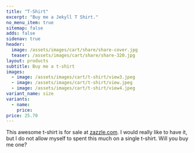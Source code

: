 ```yaml
---
title: "T-Shirt"
excerpt: "Buy me a Jekyll T Shirt."
no_menu_item: true
sitemap: false
adds: false
sidenav: true
header:
  image: /assets/images/cart/share/share-cover.jpg
  teaser: /assets/images/cart/share/share-320.jpg
layout: products
subtitle: Buy me a t-shirt
images:
  - image: /assets/images/cart/t-shirt/view3.jpeg
  - image: /assets/images/cart/t-shirt/view.jpeg
  - image: /assets/images/cart/t-shirt/view4.jpeg
variant_name: size
variants:
  - name:
    price: 
price: 25.70
---
```


This awesome t-shirt is for sale at [zazzle.com](https://www.zazzle.com/jekyll_t_shirt-235672519224817294). I would really like to have it, but I do not allow myself to spent this much on a single t-shirt. Will you buy me one?
